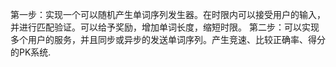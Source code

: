 第一步：实现一个可以随机产生单词序列发生器。在时限内可以接受用户的输入，并进行匹配验证。可以给予奖励，增加单词长度，缩短时限。
第二步：可以实现多个用户的服务，并且同步或异步的发送单词序列。产生竞速、比较正确率、得分的PK系统.
